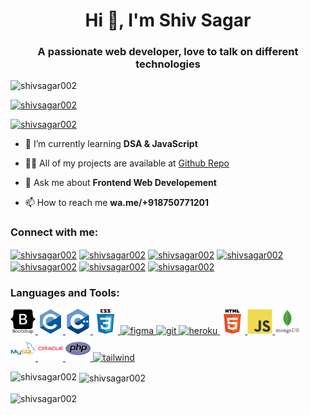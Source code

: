 <h1 align="center">Hi 👋, I'm Shiv Sagar</h1>
<h3 align="center">A passionate web developer, love to talk on different technologies</h3>

<p align="left"> <img src="https://komarev.com/ghpvc/?username=shivsagar002&label=Profile%20views&color=0e75b6&style=flat" alt="shivsagar002" /> </p>

<p align="left"> <a href="https://github.com/ryo-ma/github-profile-trophy"><img src="https://github-profile-trophy.vercel.app/?username=shivsagar002" alt="shivsagar002" /></a> </p>

<p align="left"> <a href="https://twitter.com/shivsagar002" target="blank"><img src="https://img.shields.io/twitter/follow/shivsagar002?logo=twitter&style=for-the-badge" alt="shivsagar002" /></a> </p>

- 🌱 I’m currently learning **DSA & JavaScript**

- 👨‍💻 All of my projects are available at [Github Repo](https://github.com/shivsagar002?tab=repositories)

- 💬 Ask me about **Frontend Web Developement**

- 📫 How to reach me **wa.me/+918750771201**

<h3 align="left">Connect with me:</h3>
<p align="left">
<a href="https://codepen.io/shivsagar002" target="blank"><img align="center" src="https://raw.githubusercontent.com/rahuldkjain/github-profile-readme-generator/master/src/images/icons/Social/codepen.svg" alt="shivsagar002" height="30" width="40" /></a>
<a href="https://twitter.com/shivsagar002" target="blank"><img align="center" src="https://raw.githubusercontent.com/rahuldkjain/github-profile-readme-generator/master/src/images/icons/Social/twitter.svg" alt="shivsagar002" height="30" width="40" /></a>
<a href="https://codesandbox.com/shivsagar002" target="blank"><img align="center" src="https://raw.githubusercontent.com/rahuldkjain/github-profile-readme-generator/master/src/images/icons/Social/codesandbox.svg" alt="shivsagar002" height="30" width="40" /></a>
<a href="https://fb.com/shivsagar002" target="blank"><img align="center" src="https://raw.githubusercontent.com/rahuldkjain/github-profile-readme-generator/master/src/images/icons/Social/facebook.svg" alt="shivsagar002" height="30" width="40" /></a>
<a href="https://instagram.com/shivsagar002" target="blank"><img align="center" src="https://raw.githubusercontent.com/rahuldkjain/github-profile-readme-generator/master/src/images/icons/Social/instagram.svg" alt="shivsagar002" height="30" width="40" /></a>
<a href="https://www.codechef.com/users/shivsagar002" target="blank"><img align="center" src="https://cdn.jsdelivr.net/npm/simple-icons@3.1.0/icons/codechef.svg" alt="shivsagar002" height="30" width="40" /></a>
<a href="https://www.leetcode.com/shivsagar002" target="blank"><img align="center" src="https://raw.githubusercontent.com/rahuldkjain/github-profile-readme-generator/master/src/images/icons/Social/leet-code.svg" alt="shivsagar002" height="30" width="40" /></a>
</p>

<h3 align="left">Languages and Tools:</h3>
<p align="left"> <a href="https://getbootstrap.com" target="_blank" rel="noreferrer"> <img src="https://raw.githubusercontent.com/devicons/devicon/master/icons/bootstrap/bootstrap-plain-wordmark.svg" alt="bootstrap" width="40" height="40"/> </a> <a href="https://www.cprogramming.com/" target="_blank" rel="noreferrer"> <img src="https://raw.githubusercontent.com/devicons/devicon/master/icons/c/c-original.svg" alt="c" width="40" height="40"/> </a> <a href="https://www.w3schools.com/cpp/" target="_blank" rel="noreferrer"> <img src="https://raw.githubusercontent.com/devicons/devicon/master/icons/cplusplus/cplusplus-original.svg" alt="cplusplus" width="40" height="40"/> </a> <a href="https://www.w3schools.com/css/" target="_blank" rel="noreferrer"> <img src="https://raw.githubusercontent.com/devicons/devicon/master/icons/css3/css3-original-wordmark.svg" alt="css3" width="40" height="40"/> </a> <a href="https://www.figma.com/" target="_blank" rel="noreferrer"> <img src="https://www.vectorlogo.zone/logos/figma/figma-icon.svg" alt="figma" width="40" height="40"/> </a> <a href="https://git-scm.com/" target="_blank" rel="noreferrer"> <img src="https://www.vectorlogo.zone/logos/git-scm/git-scm-icon.svg" alt="git" width="40" height="40"/> </a> <a href="https://heroku.com" target="_blank" rel="noreferrer"> <img src="https://www.vectorlogo.zone/logos/heroku/heroku-icon.svg" alt="heroku" width="40" height="40"/> </a> <a href="https://www.w3.org/html/" target="_blank" rel="noreferrer"> <img src="https://raw.githubusercontent.com/devicons/devicon/master/icons/html5/html5-original-wordmark.svg" alt="html5" width="40" height="40"/> </a> <a href="https://developer.mozilla.org/en-US/docs/Web/JavaScript" target="_blank" rel="noreferrer"> <img src="https://raw.githubusercontent.com/devicons/devicon/master/icons/javascript/javascript-original.svg" alt="javascript" width="40" height="40"/> </a> <a href="https://www.mongodb.com/" target="_blank" rel="noreferrer"> <img src="https://raw.githubusercontent.com/devicons/devicon/master/icons/mongodb/mongodb-original-wordmark.svg" alt="mongodb" width="40" height="40"/> </a> <a href="https://www.mysql.com/" target="_blank" rel="noreferrer"> <img src="https://raw.githubusercontent.com/devicons/devicon/master/icons/mysql/mysql-original-wordmark.svg" alt="mysql" width="40" height="40"/> </a> <a href="https://www.oracle.com/" target="_blank" rel="noreferrer"> <img src="https://raw.githubusercontent.com/devicons/devicon/master/icons/oracle/oracle-original.svg" alt="oracle" width="40" height="40"/> </a> <a href="https://www.php.net" target="_blank" rel="noreferrer"> <img src="https://raw.githubusercontent.com/devicons/devicon/master/icons/php/php-original.svg" alt="php" width="40" height="40"/> </a> <a href="https://tailwindcss.com/" target="_blank" rel="noreferrer"> <img src="https://www.vectorlogo.zone/logos/tailwindcss/tailwindcss-icon.svg" alt="tailwind" width="40" height="40"/> </a> </p>

<p><img align="left" src="https://github-readme-stats.vercel.app/api/top-langs?username=shivsagar002&show_icons=true&locale=en&layout=compact" alt="shivsagar002" /></p>

<p>&nbsp;<img align="center" src="https://github-readme-stats.vercel.app/api?username=shivsagar002&show_icons=true&locale=en" alt="shivsagar002" /></p>

<p><img align="center" src="https://github-readme-streak-stats.herokuapp.com/?user=shivsagar002&" alt="shivsagar002" /></p>
